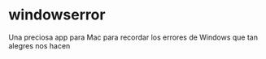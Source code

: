 # windowserror
Una preciosa app para Mac para recordar los errores de Windows que tan alegres nos hacen
